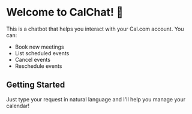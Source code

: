 # Welcome to CalChat! 👋

This is a chatbot that helps you interact with your Cal.com account. You can:
- Book new meetings
- List scheduled events
- Cancel events
- Reschedule events

## Getting Started
Just type your request in natural language and I'll help you manage your calendar! 